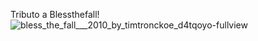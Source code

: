 Tributo a Blessthefall!
![bless_the_fall___2010_by_timtronckoe_d4tqoyo-fullview](https://github.com/AslanDev28/Tributo-a-Blessthefall/assets/113717097/7d280696-8b2c-42fd-a81f-98e029b8d6cc)
